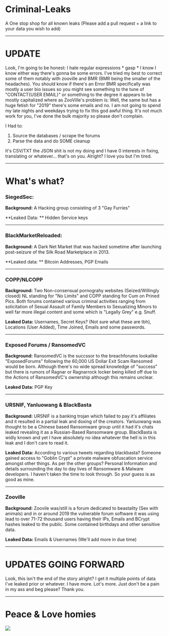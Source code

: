 # Criminal-Leaks
A One stop shop for all known leaks (Please add a pull request + a link to your data you wish to add)

---

# UPDATE
Look, I'm going to be honest: I hate regular expressions * gasp * I know I know either way there's gonna be some errors. I've tried my best to correct some of them notably with zooville and BMR (BMR being the smaller of the headaches). You should know if there's an Error BMR specifically was mostly a user bio issues so you might see something to the tune of "CONTACT{USER EMAIL}" or something to the degree it appears to be mostly capitalized where as ZooVille's problem is: Well, the same but has a huge fetish for "2019" there's some emails and no. I am not going to spend my late nights and weekdays trying to fix this god awful thing. It's not much work for you, I've done the bulk majority so please don't complain.

I Had to: 
1. Source the databases / scrape the forums 
2. Parse the data and do SOME cleanup

It's CSV/TXT the JSON shit is not my doing and I have 0 interests in fixing, translating or whatever... that's on you. Alright? I love you but I'm tired.

---

# What's what?
### SiegedSec: 
**Background:**  A Hacking group consisting of 3 "Gay Furries"

 **Leaked Data: ** Hidden Service keys

---
### BlackMarketReloaded:
**Background:** A Dark Net Market that was hacked sometime after launching post-seizure of the Silk Road Marketplace in 2013. 

**Leaked data: ** Bitcoin Addresses, PGP Emails

---
### COPP/NLCOPP 
**Background:** Two Non-consensual pornograhy websites (Seized/Willingly closed) NL standing for "No Limits" and COPP standing for Cum on Prined Pics. Both forums contained various criminal activities ranging from solicitation of Sexual Assault of Family Members to Sexualizing Minors to well far more illegal content and some which is "Legally Grey" e.g. Snuff. 

**Leaked Data:** Usernames, Secret Keys? (Not sure what these are tbh), Locations (User Added), Time Joined, Emails and some passwords.

---
### Exposed Forums / RansomedVC
**Background:** RansomedVC is the succssor to the breachforums lookalike "ExposedForums" following the 60,000 US Dollar Exit Scam Ransomed would be born. Although there's no wide spread knowledge of "success" but there is rumors of Ragnar or Ragnarrock locker being killed off due to the Actions of RansomedVC's ownership although this remains unclear.

**Leaked Data:** PGP Key

---
### URSNIF, Yanluowang & BlackBasta 
**Background:** URSNIF is a banking trojan which failed to pay it's affiliates and it resulted in a partial leak and doxing of the creators. Yanluowang was thought to be a Chinese based Ransomware group until it had it's chats leaked revealing it as a Russian-Based Ransomware group. BlackBasta is widly known and yet I have absolutely no idea whatever the hell is in this leak and I don't care to read it.

**Leaked Data:** According to various tweets regarding blackbasta? Someone gained access to "Goblin Crypt" a private malware obfuscation service amongst other things. As per the other groups? Personal Information and details surrounding the day to day lives of Ransomware & Malware developers. I haven't taken the time to look through. So your guess is as good as mine.

---
### Zooville
**Background:** Zoovile was/still is a forum dedicated to beastality (Sex with animals) and in or around 2019 the vulnerable forum software it was using lead to over 71-72 thousand users having their IPs, Emails and BCrypt hashes leaked to the public. Some contained birthdays and other sensitive data. 

**Leaked Data:** Emails & Usernames (We'll add more in due time)

---

# UPDATES GOING FORWARD
Look, this isn't the end of the story alright? I get it multiple points of data I've leaked prior or whatever. I have more. Lot's more. Just don't be a pain in my ass and beg please? Thank you.

---
# Peace & Love homies

[![](https://files.catbox.moe/ifb075.jpg)](https://files.catbox.moe/ifb075.jpg)
